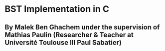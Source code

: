 # BST Implementation in C

## By Malek Ben Ghachem under the supervision of Mathias Paulin (Researcher & Teacher at Université Toulouse III Paul Sabatier)

